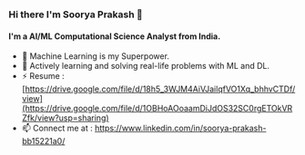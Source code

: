 ### Hi there I'm Soorya Prakash 👋


#### I'm a AI/ML Computational Science Analyst from India.


- 🌱 Machine Learning is my Superpower.
- 👯 Actively learning and solving real-life problems with ML and DL.
- ⚡ Resume :[https://drive.google.com/file/d/18h5_3WJM4AiVJailqfVO1Xq_bhhvCTDf/view](https://drive.google.com/file/d/1OBHoAOoaamDiJdOS32SC0rgETOkVRZfk/view?usp=sharing)
- 📫 Connect me at : https://www.linkedin.com/in/soorya-prakash-bb15221a0/



<!--
**Sooryak12/Sooryak12** is a ✨ _special_ ✨ repository because its `README.md` (this file) appears on your GitHub profile.

Here are some ideas to get you started:

- 🔭 I’m currently working on OCR and Sign Language Recognition Projects
- 🌱 Machine Learning is my Superpower.
- 👯 Actively learning and solving real-life problems with ML
- 🤔 I’m looking for help with ...
- 💬 Ask me about ...
- 📫 Connect me in : https://www.linkedin.com/in/soorya-prakash-bb15221a0/

-->


